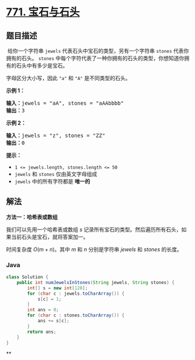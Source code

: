 # [771. 宝石与石头](https://leetcode.cn/problems/jewels-and-stones)

## 题目描述

<p>&nbsp;给你一个字符串 <code>jewels</code>&nbsp;代表石头中宝石的类型，另有一个字符串 <code>stones</code> 代表你拥有的石头。&nbsp;<code>stones</code>&nbsp;中每个字符代表了一种你拥有的石头的类型，你想知道你拥有的石头中有多少是宝石。</p>

<p>字母区分大小写，因此 <code>"a"</code> 和 <code>"A"</code> 是不同类型的石头。</p>

<p><strong>示例 1：</strong></p>

<pre>
<strong>输入：</strong>jewels = "aA", stones = "aAAbbbb"
<strong>输出：</strong>3
</pre>

<p><strong>示例 2：</strong></p>

<pre>
<strong>输入：</strong>jewels = "z", stones = "ZZ"
<strong>输出：</strong>0<strong>
</strong></pre>

<p><strong>提示：</strong></p>

<ul>
	<li><code>1 &lt;=&nbsp;jewels.length, stones.length &lt;= 50</code></li>
	<li><code>jewels</code> 和 <code>stones</code> 仅由英文字母组成</li>
	<li><code>jewels</code> 中的所有字符都是 <strong>唯一的</strong></li>
</ul>

## 解法

**方法一：哈希表或数组**

我们可以先用一个哈希表或数组 $s$ 记录所有宝石的类型。然后遍历所有石头，如果当前石头是宝石，就将答案加一。

时间复杂度 $O(m+n)$。其中 $m$ 和 $n$ 分别是字符串 $jewels$ 和 $stones$ 的长度。

### **Java**

```java
class Solution {
    public int numJewelsInStones(String jewels, String stones) {
        int[] s = new int[128];
        for (char c : jewels.toCharArray()) {
            s[c] = 1;
        }
        int ans = 0;
        for (char c : stones.toCharArray()) {
            ans += s[c];
        }
        return ans;
    }
}
```

**
